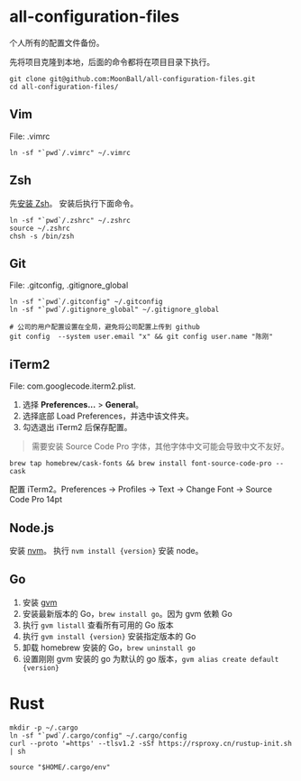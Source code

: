 # all-configuration-files

个人所有的配置文件备份。

先将项目克隆到本地，后面的命令都将在项目目录下执行。

```
git clone git@github.com:MoonBall/all-configuration-files.git
cd all-configuration-files/
```

## Vim

File: .vimrc

```
ln -sf "`pwd`/.vimrc" ~/.vimrc
```

## Zsh

先[安装 Zsh](https://github.com/robbyrussell/oh-my-zsh/wiki/Installing-ZSH)。
安装后执行下面命令。

```
ln -sf "`pwd`/.zshrc" ~/.zshrc
source ~/.zshrc
chsh -s /bin/zsh
```

## Git

File: .gitconfig, .gitignore_global

```
ln -sf "`pwd`/.gitconfig" ~/.gitconfig
ln -sf "`pwd`/.gitignore_global" ~/.gitignore_global

# 公司的用户配置设置在全局，避免将公司配置上传到 github
git config  --system user.email "x" && git config user.name "陈刚"
```

## iTerm2

File: com.googlecode.iterm2.plist.

1. 选择 **Preferences...** > **General**。
2. 选择底部 Load Preferences，并选中该文件夹。
3. 勾选退出 iTerm2 后保存配置。

> 需要安装 Source Code Pro 字体，其他字体中文可能会导致中文不友好。

```
brew tap homebrew/cask-fonts && brew install font-source-code-pro --cask
```

配置 iTerm2。Preferences -> Profiles -> Text -> Change Font -> Source Code Pro 14pt

## Node.js

安装 [nvm](https://github.com/creationix/nvm)。
执行 `nvm install {version}` 安装 node。


## Go

1. 安装 [gvm](https://github.com/moovweb/gvm)
2. 安装最新版本的 Go，`brew install go`。因为 gvm 依赖 Go
3. 执行 `gvm listall` 查看所有可用的 Go 版本
4. 执行 `gvm install {version}` 安装指定版本的 Go
5. 卸载 homebrew 安装的 Go，`brew uninstall go`
6. 设置刚刚 gvm 安装的 go 为默认的 go 版本，`gvm alias create default {version}`

# Rust

```
mkdir -p ~/.cargo
ln -sf "`pwd`/.cargo/config" ~/.cargo/config
curl --proto '=https' --tlsv1.2 -sSf https://rsproxy.cn/rustup-init.sh | sh

source "$HOME/.cargo/env"
```



